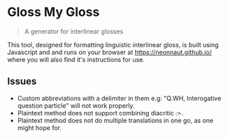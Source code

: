 # Gloss My Gloss

> A generator for interlinear glosses

This tool, designed for formatting linguistic interlinear gloss, is built using Javascript and and runs on your browser at https://neonnaut.github.io/ where you will also find it's instructions for use.

## Issues

- Custom abbreviations with a delimiter in them e.g: "Q.WH, Interogative question particle" will not work properly.
- Plaintext method does not support combining diacritic `◌˞`.
- Plaintext method does not do multiple translations in one go, as one might hope for.
